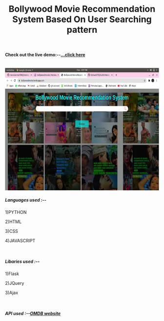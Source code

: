 <center><h1>Bollywood Movie Recommendation System Based On User Searching pattern</h1></center>

<br>
<h4>Check out the live demo:--<a href="https://bollywoodmovie.herokuapp.com/">...click here</a></h4>
<br>
<img src="images/image1.png" alt="openening image" height="400" width="900"  />
<br>
<h5>Languages used :--</h5>
<p>1)PYTHON</p>
<p>2)HTML</p>
<p>3)CSS</p>
<p>4)JAVASCRIPT</p>
<br>
<h5>Libaries used :--</h5>
<p>1)Flask</p>
<p>2)JQuery</p>
<p>3)Ajax</p>
<br>
<h5>API used :--<a href="http://www.omdbapi.com/">OMDB website</a></h5>
<br>
